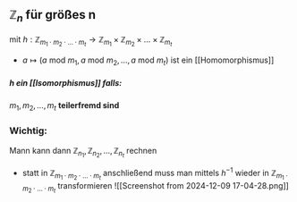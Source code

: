 ## $\mathbb{Z}_{n}$ für größes n
mit $h: \mathbb{Z}_{m_{1}\cdot m_{2}\cdot \dots \cdot m_{t}}\to \mathbb{Z}_{m_{1}}\times \mathbb{Z}_{m_{2}} \times\dots \times\mathbb{Z}_{m_{t}}$
- $a \mapsto (a \text{ mod }m_{1}, a \text{ mod }m_{2}, \dots, a \text{ mod }m_{t})$ ist ein [[Homomorphismus]]

##### h ein [[Isomorphismus]] falls: 
$m_{1},m_{2},\dots,m_{t}$ **teilerfremd sind** 

### Wichtig: 
Mann kann dann $\mathbb{Z}_{n_{1}},\mathbb{Z}_{n_{2}},\dots,\mathbb{Z}_{n_{t}}$ rechnen
- statt in $\mathbb{Z}_{m_{1}\cdot m_{2}\cdot \dots \cdot m_{t}}$
anschließend muss man mittels $h^{-1}$ wieder in $\mathbb{Z}_{m_{1}\cdot m_{2}\cdot \dots \cdot m_{t}}$ transformieren
![[Screenshot from 2024-12-09 17-04-28.png]]